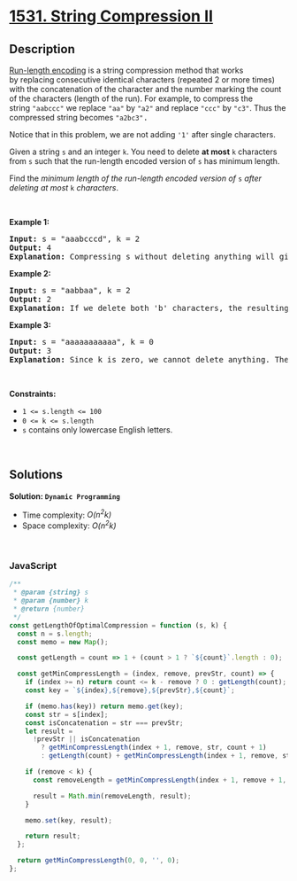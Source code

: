 # [1531. String Compression II](https://leetcode.com/problems/string-compression-ii)

## Description

<div class="elfjS" data-track-load="description_content"><p><a href="http://en.wikipedia.org/wiki/Run-length_encoding">Run-length encoding</a> is a string compression method that works by&nbsp;replacing consecutive identical characters (repeated 2 or more times) with the concatenation of the character and the number marking the count of the characters (length of the run). For example, to compress the string&nbsp;<code>"aabccc"</code>&nbsp;we replace <font face="monospace"><code>"aa"</code></font>&nbsp;by&nbsp;<font face="monospace"><code>"a2"</code></font>&nbsp;and replace <font face="monospace"><code>"ccc"</code></font>&nbsp;by&nbsp;<font face="monospace"><code>"c3"</code></font>. Thus the compressed string becomes <font face="monospace"><code>"a2bc3"</code>.</font></p>

<p>Notice that in this problem, we are not adding&nbsp;<code>'1'</code>&nbsp;after single characters.</p>

<p>Given a&nbsp;string <code>s</code>&nbsp;and an integer <code>k</code>. You need to delete <strong>at most</strong>&nbsp;<code>k</code> characters from&nbsp;<code>s</code>&nbsp;such that the run-length encoded version of <code>s</code>&nbsp;has minimum length.</p>

<p>Find the <em>minimum length of the run-length encoded&nbsp;version of </em><code>s</code><em> after deleting at most </em><code>k</code><em> characters</em>.</p>

<p>&nbsp;</p>
<p><strong class="example">Example 1:</strong></p>

<pre><strong>Input:</strong> s = "aaabcccd", k = 2
<strong>Output:</strong> 4
<b>Explanation: </b>Compressing s without deleting anything will give us "a3bc3d" of length 6. Deleting any of the characters 'a' or 'c' would at most decrease the length of the compressed string to 5, for instance delete 2 'a' then we will have s = "abcccd" which compressed is abc3d. Therefore, the optimal way is to delete 'b' and 'd', then the compressed version of s will be "a3c3" of length 4.</pre>

<p><strong class="example">Example 2:</strong></p>

<pre><strong>Input:</strong> s = "aabbaa", k = 2
<strong>Output:</strong> 2
<b>Explanation: </b>If we delete both 'b' characters, the resulting compressed string would be "a4" of length 2.
</pre>

<p><strong class="example">Example 3:</strong></p>

<pre><strong>Input:</strong> s = "aaaaaaaaaaa", k = 0
<strong>Output:</strong> 3
<strong>Explanation: </strong>Since k is zero, we cannot delete anything. The compressed string is "a11" of length 3.
</pre>

<p>&nbsp;</p>
<p><strong>Constraints:</strong></p>

<ul>
	<li><code>1 &lt;= s.length &lt;= 100</code></li>
	<li><code>0 &lt;= k &lt;= s.length</code></li>
	<li><code>s</code> contains only lowercase English letters.</li>
</ul>
</div>

<p>&nbsp;</p>

## Solutions

**Solution: `Dynamic Programming`**

- Time complexity: <em>O(n<sup>2</sup>k)</em>
- Space complexity: <em>O(n<sup>2</sup>k)</em>

<p>&nbsp;</p>

### **JavaScript**

```js
/**
 * @param {string} s
 * @param {number} k
 * @return {number}
 */
const getLengthOfOptimalCompression = function (s, k) {
  const n = s.length;
  const memo = new Map();

  const getLength = count => 1 + (count > 1 ? `${count}`.length : 0);

  const getMinCompressLength = (index, remove, prevStr, count) => {
    if (index >= n) return count <= k - remove ? 0 : getLength(count);
    const key = `${index},${remove},${prevStr},${count}`;

    if (memo.has(key)) return memo.get(key);
    const str = s[index];
    const isConcatenation = str === prevStr;
    let result =
      !prevStr || isConcatenation
        ? getMinCompressLength(index + 1, remove, str, count + 1)
        : getLength(count) + getMinCompressLength(index + 1, remove, str, 1);

    if (remove < k) {
      const removeLength = getMinCompressLength(index + 1, remove + 1, prevStr, count);

      result = Math.min(removeLength, result);
    }

    memo.set(key, result);

    return result;
  };

  return getMinCompressLength(0, 0, '', 0);
};
```
